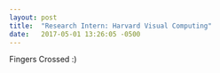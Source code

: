 ```yaml
---
layout: post
title:  "Research Intern: Harvard Visual Computing"
date:   2017-05-01 13:26:05 -0500
---
```


Fingers Crossed :)

